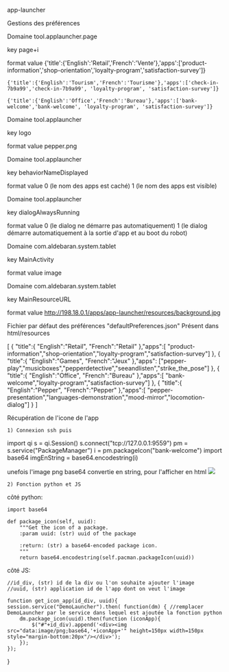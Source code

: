 app-launcher

Gestions des préférences

Domaine
tool.applauncher.page

key
page+i

format value
    {'title':{'English':'Retail','French':'Vente'},'apps':['product-information','shop-orientation','loyalty-program','satisfaction-survey']}

    {'title':{'English':'Tourism','French':'Tourisme'},'apps':['check-in-7b9a99','check-in-7b9a99', 'loyalty-program', 'satisfaction-survey']}

    {'title':{'English':'Office','French':'Bureau'},'apps':['bank-welcome','bank-welcome', 'loyalty-program', 'satisfaction-survey']}


Domaine
tool.applauncher

key
logo

format value
pepper.png


Domaine
tool.applauncher

key
behaviorNameDisplayed

format value
    0 (le nom des apps est caché)
    1 (le nom des apps est visible)

Domaine
tool.applauncher

key
dialogAlwaysRunning

format value
    0 (le dialog ne démarre pas automatiquement)
    1 (le dialog démarre automatiquement à la sortie d'app et au boot du robot)

Domaine
com.aldebaran.system.tablet

key
MainActivity

format value
image

Domaine
com.aldebaran.system.tablet

key
MainResourceURL

format value
http://198.18.0.1/apps/app-launcher/resources/background.jpg

Fichier par défaut des préférences "defaultPreferences.json"
Présent dans html/resources

[
    {
        "title":{
            "English":"Retail",
            "French":"Retail"
        },"apps":[
            "product-information","shop-orientation","loyalty-program","satisfaction-survey"]
    },
    {
        "title":{
            "English":"Games",
            "French":"Jeux"
        },"apps":
            ["pepper-play","musicboxes","pepperdetective","seeandlisten","strike_the_pose"]
    },
    {
        "title":{
            "English":"Office",
            "French":"Bureau"
        },"apps":[
        "bank-welcome","loyalty-program","satisfaction-survey"]
    },
    {
        "title":{
            "English":"Pepper",
            "French":"Pepper"
        },"apps":[
        "pepper-presentation","languages-demonstration","mood-mirror","locomotion-dialog"]
    }
]

Récupération de l'icone de l'app

	1) Connexion ssh puis

import qi
s = qi.Session()
s.connect("tcp://127.0.0.1:9559")
pm = s.service("PackageManager")
i = pm.packageIcon("bank-welcome")
import base64
imgEnString = base64.encodestring(i)

unefois l'image png base64 convertie en string, pour l'afficher en html
<img src="data:image/png;base64,'+imgEnString+'"/>


	2) Fonction python et JS

 côté python:

	import base64

	def package_icon(self, uuid):
        """Get the icon of a package.
        :param uuid: (str) uuid of the package

        :return: (str) a base64-encoded package icon.
        """
        return base64.encodestring(self.pacman.packageIcon(uuid))

 côté JS:

 	//id_div, (str) id de la div ou l'on souhaite ajouter l'image
 	//uuid, (str) application id de l'app dont on veut l'image

 	function get_icon_app(id_div, uuid){
    session.service("DemoLauncher").then( function(dm) { //remplacer DemoLauncher par le service dans lequel est ajoutée la fonction python
        dm.package_icon(uuid).then(function (iconApp){
            $("#"+id_div).append('<div><img src="data:image/png;base64,'+iconApp+'" height=150px width=150px style="margin-bottom:20px"/></div>');
        });
    });
}



